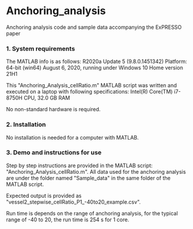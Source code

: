 # Anchoring_analysis

Anchoring analysis code and sample data accompanying the ExPRESSO paper

### 1. System requirements

The MATLAB info is as follows: R2020a Update 5 (9.8.0.1451342) Platform: 64-bit (win64) August 6, 2020, running under Windows 10 Home version 21H1

This "Anchoring_Analysis_cellRatio.m" MATLAB script was written and executed on a laptop with following specifications: Intel(R) Core(TM) i7-8750H CPU, 32.0 GB RAM

No non-standard hardware is required.

### 2. Installation

No installation is needed for a computer with MATLAB.

### 3. Demo and instructions for use

Step by step instructions are provided in the MATLAB script: "Anchoring_Analysis_cellRatio.m". All data used for the anchoring analysis are under the folder named "Sample_data" in the same folder of the MATLAB script.

Expected output is provided as "vessel2_stepwise_cellRatio_P1_-40to20_example.csv".

Run time is depends on the range of anchoring analysis, for the typical range of -40 to 20, the run time is 254 s for 1 core.

